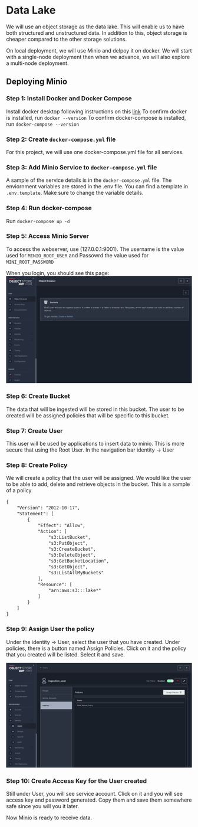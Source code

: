 # Data Lake

We will use an object storage as the data lake. This will enable us to have both structured and unstructured data. In addition to this, object storage is cheaper compared to the other storage solutions.

On local deployment, we will use Minio and delpoy it on docker. We will start with a single-node deployment then when we advance, we will also explore a multi-node deployment.

## Deploying Minio

### Step 1: Install Docker and Docker Compose

Install docker desktop following instructions on this [link](https://docs.docker.com/compose/install/)
To confirm docker is installed, run `docker --version`
To confirm docker-compose is installed, run `docker-compose --version`

### Step 2: Create `docker-compose.yml` file

For this project, we will use one docker-compose.yml file for all services.

### Step 3: Add Minio Service to `docker-compose.yml` file

A sample of the service details is in the `docker-compose.yml` file. The enviornment variables are stored in the .env file. You can find a template in `.env.template`. Make sure to change the variable details.

### Step 4: Run docker-compose

Run `docker-compose up -d`

### Step 5: Access Minio Server

To access the webserver, use (127.0.0.1:9001). The username is the value used for `MINIO_ROOT_USER` and Passowrd the value used for `MINI_ROOT_PASSWORD`

When you login, you should see this page:
![Minio HomePage](assets/minio.png)

### Step 6: Create Bucket
The data that will be ingested will be stored in this bucket. The user to be created will be assigned policies that will be specific to this bucket.

### Step 7: Create User

This user will be used by applications to insert data to minio. This is more secure that using the Root User. In the navigation bar identity -> User

### Step 8: Create Policy

We will create a policy that the user will be assigned. We would like the user to be able to add, delete and retrieve objects in the bucket. This is a sample of a policy

```
{
    "Version": "2012-10-17",
    "Statement": [
        {
            "Effect": "Allow",
            "Action": [
                "s3:ListBucket",
                "s3:PutObject",
                "s3:CreateBucket",
                "s3:DeleteObject",
                "s3:GetBucketLocation",
                "s3:GetObject",
                "s3:ListAllMyBuckets"
            ],
            "Resource": [
                "arn:aws:s3:::lake*"
            ]
        }
    ]
}
```
### Step 9: Assign User the policy
Under the identity -> User, select the user that you have created. Under policies, there is a button named Assign Policies. Click on it and the policy that you created will be listed. Select it and save.

![User Policy](assets/policy.png)

### Step 10: Create Access Key for the User created
Still under User, you will see service account. Click on it and you will see access key and password generated. Copy them and save them somewhere safe since you will you it later.



Now Minio is ready to receive data.